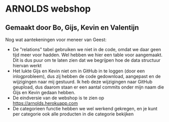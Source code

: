 # ARNOLDS webshop
## Gemaakt door Bo, Gijs, Kevin en Valentijn
Nog wat aantekeningen voor meneer van Geest:
- De "relations" tabel gebruiken we niet in de code, omdat we daar geen tijd meer voor hadden. Wel hebben we hier een table voor aangemaakt. Dit is dus puur om te laten zien dat we begrijpen hoe de data structuur hiervan werkt
- Het lukte Gijs en Kevin niet om in GitHub in te loggen (door een inlogprobleem), dus zij hebben de code gedownload, aangepast en de wijzigingen naar mij gestuurd. Ik heb deze wijzigingen naar GitHub geupload, dus daarom staan er een aantal commits onder mijn naam die Gijs en Kevin gedaan hebben.
- De eindversie van de webshop is te zien op https://arnolds.herokuapp.com
- De categorieen functie hebben we wel werkend gekregen, en je kunt per categorie ook alle producten in die categorie bekijken
